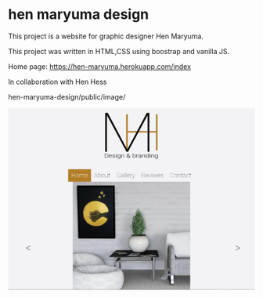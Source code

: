 # hen maryuma design
This project is a website for graphic designer Hen Maryuma.

This project was written in HTML,CSS using boostrap and vanilla JS.

Home page: https://hen-maryuma.herokuapp.com/index

In collaboration with Hen Hess

hen-maryuma-design/public/image/

![Alt text](https://github.com/yudahatam/hen-maryuma-design/blob/21a85e349fa652eed418333d2ca01c6de4ea33e7/public/image/Home%20Page.jpg)
